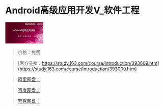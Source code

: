 # Android高级应用开发Ⅴ_软件工程

![img](../../../assets/study163/free/1635932564742525981.jpg)

> 价格：免费

> [官方链接：https://study.163.com/course/introduction/393009.htm](https://study.163.com/course/introduction/393009.htm)

> [阿里网盘：]()

> [百度网盘：]()

> [夸克网盘：]()
